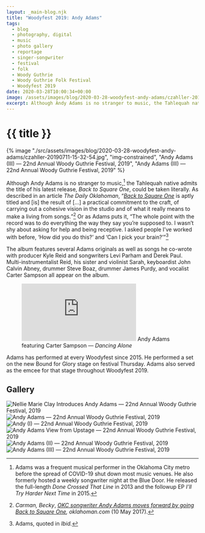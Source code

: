 ```yaml
---
layout: _main-blog.njk
title: "Woodyfest 2019: Andy Adams"
tags: 
  - blog
  - photography, digital
  - music
  - photo gallery
  - reportage
  - singer-songwriter
  - festival
  - folk
  - Woody Guthrie
  - Woody Guthrie Folk Festival
  - Woodyfest 2019
date: 2020-03-28T10:00:34+00:00
image: /assets/images/blog/2020-03-28-woodyfest-andy-adams/czahller-20190711-15-32-54.jpg
excerpt: Although Andy Adams is no stranger to music, the Tahlequah native admits the title of his latest release, <cite>Back to Square One</cite>, could be taken literally.
---
```

<!-- markdownlint-disable MD025 -->
# {{ title }}

<!-- markdownlint-enable MD025 --><mpb-dialog-img>

{% image "./src/assets/images/blog/2020-03-28-woodyfest-andy-adams/czahller-20190711-15-32-54.jpg", "img-constrained", "Andy Adams (III) — 22nd Annual Woody Guthrie Festival, 2019", "Andy Adams (III) — 22nd Annual Woody Guthrie Festival, 2019" %}</mpb-dialog-img>

Although <span class="h-card p-name">Andy Adams</span> is no stranger to music,[^1] the Tahlequah native admits the title of his latest release, <cite>Back to Square One</cite>, could be taken literally. As described in an article <cite><span class="h-card p-organization">The Daily Oklahoman</span></cite>, <q><cite><a href="https://geo.music.apple.com/us/album/back-to-square-one/1293624745?mt=1&app=music&at=10ldhk" target="_blank" rel="external noopener">Back to Square One</a></cite> is aptly titled and [is] the result of [&hellip;] a practical commitment to the craft, of carrying out a cohesive vision in the studio and of what it really means to make a living from songs.</q>[^2] Or as Adams puts it, <q>The whole point with the record was to do everything the way they say you’re supposed to. I wasn’t shy about asking for help and being receptive. I asked people I’ve worked with before, <q>How did you do this?</q> and <q>Can I pick your brain?</q></q>[^3]

[^1]: Adams was a frequent musical performer in the Oklahoma City metro before the spread of COVID-19 shut down most music venues. He also formerly hosted a weekly songwriter night at the Blue Door. He released the full-length <cite>Done Crossed That Line</cite> in <time datetime="2013">2013</time> and the followup EP <cite>I’ll Try Harder Next Time</cite> in <time datetime="2015">2015</time>.

[^2]: <cite class="h-card p-name full-citation">Carman, Becky</cite>, <cite class="short-work"><a href="https://oklahoman.com/article/5571155/okc-songwriter-andy-adams-moves-forward-by-going-back-to-square-one" target="_blank" rel="external noopener noreferrer">OKC songwriter Andy Adams moves forward by going Back to Square One</a>,</cite> <cite>oklahoman.com</cite> (<time datetime="2017-05-10T05:00-5:00">10 May 2017</time>).

[^3]: Adams, quoted in <cite>Ibid.</cite>

The album features several Adams originals as well as songs he co-wrote with producer <span class="h-card p-name">Kyle Reid</span> and songwriters  <span class="h-card p-name">Levi Parham</span> and  <span class="h-card p-name">Derek Paul</span>. Multi-instrumentalist Reid, his sister and violinist <span class="h-card p-name p-given-name">Sarah</span>, keyboardist <span class="h-card p-name">John Calvin Abney</span>, drummer <span class="h-card p-name">Steve Boaz</span>, drummer <span class="h-card p-name">James Purdy</span>, and vocalist  <span class="h-card p-name">Carter Sampson</span> all appear on the album.

<figure>
  <stack-l>
    <iframe class="aspect aspect-16x9" src="https://www.youtube.com/embed/8pbP3CyhsSM?si=Icg7F72u-tO7aLBn" title="YouTube video player" frameborder="0" allow="accelerometer; autoplay; clipboard-write; encrypted-media; gyroscope; picture-in-picture; web-share" referrerpolicy="strict-origin-when-cross-origin" allowfullscreen></iframe>
    <ficaption>Andy Adams featuring Carter Sampson — <cite class="short-work">Dancing Alone</cite></ficaption>
  </stack-l>
</figure>

Adams has performed at every Woodyfest since <time datetime="2015-07">2015</time>. He performed a set on the new Bound for Glory stage on festival <time datetime="2019-07-11T15:30-5:00">Thursday</time>. Adams also served as the emcee for that stage throughout Woodyfest <time datetime="2019-07">2019</time>.

## Gallery

<mpb-dialog-gallery hint rel cols="8">
  
  ![Nellie Marie Clay Introduces Andy Adams — 22nd Annual Woody Guthrie Festival, 2019](/assets/images/blog/2020-03-28-woodyfest-andy-adams/czahller-20190711-15-27-25.jpg)
  ![Andy Adams — 22nd Annual Woody Guthrie Festival, 2019](/assets/images/blog/2020-03-28-woodyfest-andy-adams/czahller-20190711-15-28-04.jpg)
  ![Andy (I) — 22nd Annual Woody Guthrie Festival, 2019](/assets/images/blog/2020-03-28-woodyfest-andy-adams/czahller-20190711-15-28-55.jpg)
  ![Andy Adams View from Upstage — 22nd Annual Woody Guthrie Festival, 2019](/assets/images/blog/2020-03-28-woodyfest-andy-adams/czahller-20190711-15-29-26.jpg)
  ![Andy Adams (II) — 22nd Annual Woody Guthrie Festival, 2019](/assets/images/blog/2020-03-28-woodyfest-andy-adams/czahller-20190711-15-32-24.jpg)
  ![Andy Adams (III) — 22nd Annual Woody Guthrie Festival, 2019](/assets/images/blog/2020-03-28-woodyfest-andy-adams/czahller-20190711-15-32-54.jpg)
</mpb-dialog-gallery>
